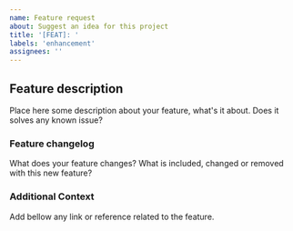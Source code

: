 ```yaml
---
name: Feature request
about: Suggest an idea for this project
title: '[FEAT]: '
labels: 'enhancement'
assignees: ''
---
```


## Feature description
Place here some description about your feature, what's it about. Does it solves any known issue?

### Feature changelog
What does your feature changes? What is included, changed or removed with this new feature?

### Additional Context

Add bellow any link or reference related to the feature.
